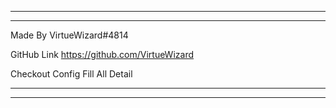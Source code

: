 ********************************
********************************

Made By VirtueWizard#4814

GitHub Link
https://github.com/VirtueWizard

Checkout Config Fill All Detail

*********************************
*********************************
